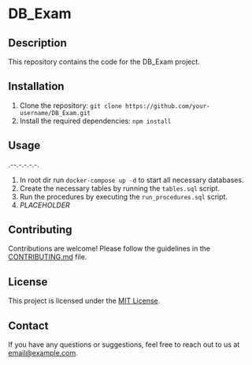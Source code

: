 # DB_Exam

## Description

This repository contains the code for the DB_Exam project.

## Installation

1. Clone the repository: `git clone https://github.com/your-username/DB_Exam.git`
2. Install the required dependencies: `npm install`

## Usage

.--.-.-.-.-.

1. In root dir run `docker-compose up -d` to start all necessary databases.
2. Create the necessary tables by running the `tables.sql` script.
3. Run the procedures by executing the `run_procedures.sql` script.
4. $PLACEHOLDER$

## Contributing

Contributions are welcome! Please follow the guidelines in the [CONTRIBUTING.md](CONTRIBUTING.md) file.

## License

This project is licensed under the [MIT License](LICENSE).

## Contact

If you have any questions or suggestions, feel free to reach out to us at [email@example.com](mailto:email@example.com).
